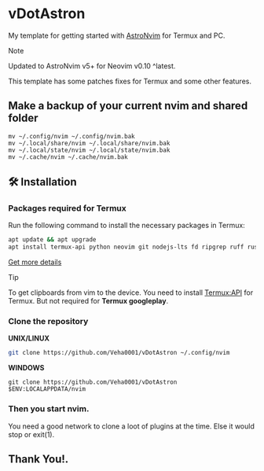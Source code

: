 # vDotAstron

<!--**NOTE:** This is for AstroNvim v5+-->

My template for getting started with [AstroNvim](https://github.com/AstroNvim/AstroNvim) for Termux and PC.
> [!NOTE]
> Updated to AstroNvim v5+ for Neovim v0.10 ^latest.
>
> This template has some patches fixes for Termux and some other features.

## Make a backup of your current nvim and shared folder

```shell
mv ~/.config/nvim ~/.config/nvim.bak
mv ~/.local/share/nvim ~/.local/share/nvim.bak
mv ~/.local/state/nvim ~/.local/state/nvim.bak
mv ~/.cache/nvim ~/.cache/nvim.bak
```

## 🛠️ Installation

### Packages required for Termux

Run the following command to install the necessary packages in Termux:

```bash
apt update && apt upgrade
apt install termux-api python neovim git nodejs-lts fd ripgrep ruff rust stylua luarocks lua-language-server fzf clang termux-tools lazygit
```

[Get more details](https://docs.astronvim.com/)

> [!TIP]
> To get clipboards from vim to the device.
> You need to install [Termux:API]() for Termux.
> But not required for **Termux googleplay**.

### Clone the repository
**UNIX/LINUX**
```bash
git clone https://github.com/Veha0001/vDotAstron ~/.config/nvim
```
**WINDOWS**
```shell
git clone https://github.com/Veha0001/vDotAstron $ENV:LOCALAPPDATA/nvim
```
### Then you start nvim.
You need a good network to clone a loot of plugins at the time.
Else it would stop or exit(1).
## Thank You!.
